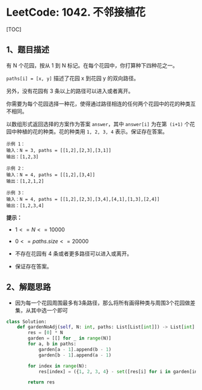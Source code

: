 # LeetCode: 1042. 不邻接植花

[TOC]

## 1、题目描述

有 N 个花园，按从 1 到 N 标记。在每个花园中，你打算种下四种花之一。

 `paths[i] = [x, y]`  描述了花园 x 到花园 y 的双向路径。

另外，没有花园有 3 条以上的路径可以进入或者离开。

你需要为每个花园选择一种花，使得通过路径相连的任何两个花园中的花的种类互不相同。

以数组形式返回选择的方案作为答案 `answer`，其中 `answer[i]` 为在第` (i+1)`  个花园中种植的花的种类。花的种类用  `1, 2, 3, 4`  表示。保证存在答案。

 ```
示例 1：
输入：N = 3, paths = [[1,2],[2,3],[3,1]]
输出：[1,2,3]

示例 2：
输入：N = 4, paths = [[1,2],[3,4]]
输出：[1,2,1,2]

示例 3：
输入：N = 4, paths = [[1,2],[2,3],[3,4],[4,1],[1,3],[2,4]]
输出：[1,2,3,4]
 ```



**提示：**

-  $1 <= N <= 10000$ 

-  $0 <= paths.size <= 20000$

- 不存在花园有 4 条或者更多路径可以进入或离开。

- 保证存在答案。

## 2、解题思路

- 因为每一个花园周围最多有3条路径，那么将所有画得种类与周围3个花园做差集，从其中选一个即可



```python
class Solution:
    def gardenNoAdj(self, N: int, paths: List[List[int]]) -> List[int]:
        res = [0] * N
        garden = [[] for _ in range(N)]
        for a, b in paths:
            garden[a - 1].append(b - 1)
            garden[b - 1].append(a - 1)

        for index in range(N):
            res[index] = ({1, 2, 3, 4} - set([res[i] for i in garden[index]])).pop()

        return res
```

